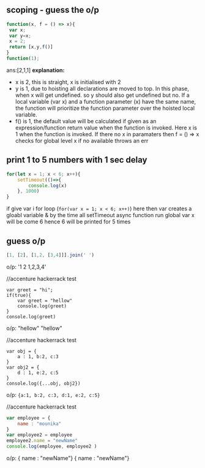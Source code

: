 ## scoping - guess the o/p
```javascript
function(x, f = () => x){
 var x;
 var y=x;
 x = 2;
 return [x,y,f()]
} 
function(1); 
```
ans:[2,1,1]
**explanation:**
- x is 2, this is straight, x is initialised with 2
- y is 1, due to hoisting all declarations are moved to top. In this phase, when x will get undefined. so y should also get undefined but no. If a local variable (var x) and a function parameter (x) have the same name, the function will prioritize the function parameter over the hoisted local variable.
- f() is 1, the default value will be calculated if given as an expression/function return value when the function is invoked. Here x is 1 when the function is invoked. If there no x in paramaters then f = () => x checks for global level x if no available throws an err

## print 1 to 5 numbers with 1 sec delay
```javascript
for(let x = 1; x < 6; x++){ 
    setTimeout(()=>{
        console.log(x)
    }, 1000)
}
```
if give var i for loop (```for(var x = 1; x < 6; x++)```) here then var creates a gloabl variable & by the time all setTimeout async function run global var x will be come 6 hence 6 will be printed for 5 times

## guess o/p
```js
[1, [2], [1,2, [3,4]]].join(' ')
```
o/p: '1 2 1,2,3,4'

//accenture hackerrack test
```JS
var greet = "hi";
if(true){
    var greet = "hellow"
    console.log(greet)
}
console.log(greet)
```
o/p: 
"hellow"
"hellow"

//accenture hackerrack test
```JS
var obj = {
    a : 1, b:2, c:3
}
var obj2 = {
    d : 1, e:2, c:5
}
console.log({...obj, obj2})
```
o/p: ```{a:1, b:2, c:3, d:1, e:2, c:5}```

//accenture hackerrack test
```js
var employee = {
    name : "mounika"
}
var employee2 = employee
employee2.name = "newName"
console.log(employee, employee2 )
```
o/p: 
{ name : "newName"}
{ name : "newName"}

